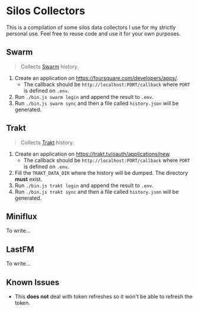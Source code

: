 # Silos Collectors

This is a compilation of some silos data collectors I use for my strictly personal use. Feel free to reuse code and use it for your own purposes.
## Swarm

> Collects [Swarm](https://www.swarmapp.com/) history.

1. Create an application on https://foursquare.com/developers/apps/.
    - The callback should be `http://localhost:PORT/callback` where `PORT` is defined on `.env`.
2. Run `./bin.js swarm login` and append the result to `.env`.
3. Run `./bin.js swarm sync` and then a file called `history.json` will be generated.

## Trakt

> Collects [Trakt](https://trakt.tv) history.

1. Create an application on https://trakt.tv/oauth/applications/new.
    - The callback should be `http://localhost:PORT/callback` where `PORT` is defined on `.env`.
2. Fill the `TRAKT_DATA_DIR` where the history will be dumped. The directory **must** exist.
3. Run `./bin.js trakt login` and append the result to `.env`.
4. Run `./bin.js trakt sync` and then a file called `history.json` will be generated.

## Miniflux

To write...

## LastFM

To write...

## Known Issues

- This **does not** deal with token refreshes so it won't be able to refresh the token.
